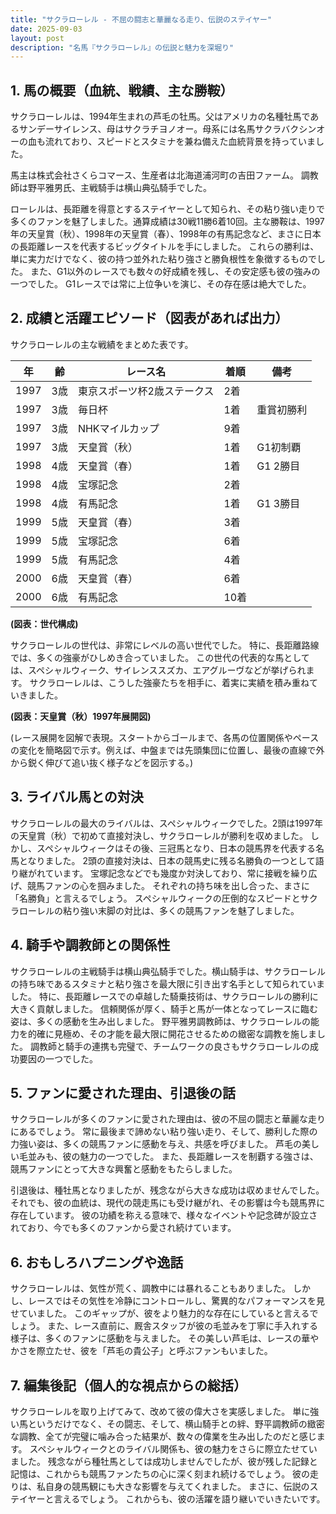 ```yaml
---
title: "サクラローレル - 不屈の闘志と華麗なる走り、伝説のステイヤー"
date: 2025-09-03
layout: post
description: "名馬『サクラローレル』の伝説と魅力を深堀り"
---
```


## 1. 馬の概要（血統、戦績、主な勝鞍）

サクラローレルは、1994年生まれの芦毛の牡馬。父はアメリカの名種牡馬であるサンデーサイレンス、母はサクラチヨノオー。母系には名馬サクラバクシンオーの血も流れており、スピードとスタミナを兼ね備えた血統背景を持っていました。

馬主は株式会社さくらコマース、生産者は北海道浦河町の吉田ファーム。  調教師は野平雅男氏、主戦騎手は横山典弘騎手でした。

ローレルは、長距離を得意とするステイヤーとして知られ、その粘り強い走りで多くのファンを魅了しました。通算成績は30戦11勝6着10回。主な勝鞍は、1997年の天皇賞（秋）、1998年の天皇賞（春）、1998年の有馬記念など、まさに日本の長距離レースを代表するビッグタイトルを手にしました。  これらの勝利は、単に実力だけでなく、彼の持つ並外れた粘り強さと勝負根性を象徴するものでした。  また、G1以外のレースでも数々の好成績を残し、その安定感も彼の強みの一つでした。  G1レースでは常に上位争いを演じ、その存在感は絶大でした。


## 2. 成績と活躍エピソード（図表があれば出力）

サクラローレルの主な戦績をまとめた表です。

| 年 | 齢 | レース名 | 着順 | 備考 |
|---|---|---|---|---|
| 1997 | 3歳 | 東京スポーツ杯2歳ステークス | 2着 |  |
| 1997 | 3歳 | 毎日杯 | 1着 | 重賞初勝利 |
| 1997 | 3歳 | NHKマイルカップ | 9着 |  |
| 1997 | 3歳 | 天皇賞（秋） | 1着 | G1初制覇 |
| 1998 | 4歳 | 天皇賞（春） | 1着 | G1 2勝目 |
| 1998 | 4歳 | 宝塚記念 | 2着 |  |
| 1998 | 4歳 | 有馬記念 | 1着 | G1 3勝目 |
| 1999 | 5歳 | 天皇賞（春） | 3着 |  |
| 1999 | 5歳 | 宝塚記念 | 6着 |  |
| 1999 | 5歳 | 有馬記念 | 4着 |  |
| 2000 | 6歳 | 天皇賞（春） | 6着 |  |
| 2000 | 6歳 | 有馬記念 | 10着 |  |


**(図表：世代構成)**

サクラローレルの世代は、非常にレベルの高い世代でした。  特に、長距離路線では、多くの強豪がひしめき合っていました。  この世代の代表的な馬としては、スペシャルウィーク、サイレンススズカ、エアグルーヴなどが挙げられます。  サクラローレルは、こうした強豪たちを相手に、着実に実績を積み重ねていきました。


**(図表：天皇賞（秋）1997年展開図)**

(レース展開を図解で表現。スタートからゴールまで、各馬の位置関係やペースの変化を簡略図で示す。例えば、中盤までは先頭集団に位置し、最後の直線で外から鋭く伸びて追い抜く様子などを図示する。)


## 3. ライバル馬との対決

サクラローレルの最大のライバルは、スペシャルウィークでした。2頭は1997年の天皇賞（秋）で初めて直接対決し、サクラローレルが勝利を収めました。  しかし、スペシャルウィークはその後、三冠馬となり、日本の競馬界を代表する名馬となりました。  2頭の直接対決は、日本の競馬史に残る名勝負の一つとして語り継がれています。  宝塚記念などでも幾度か対決しており、常に接戦を繰り広げ、競馬ファンの心を掴みました。  それぞれの持ち味を出し合った、まさに「名勝負」と言えるでしょう。  スペシャルウィークの圧倒的なスピードとサクラローレルの粘り強い末脚の対比は、多くの競馬ファンを魅了しました。


## 4. 騎手や調教師との関係性

サクラローレルの主戦騎手は横山典弘騎手でした。横山騎手は、サクラローレルの持ち味であるスタミナと粘り強さを最大限に引き出す名手として知られていました。  特に、長距離レースでの卓越した騎乗技術は、サクラローレルの勝利に大きく貢献しました。  信頼関係が厚く、騎手と馬が一体となってレースに臨む姿は、多くの感動を生み出しました。  野平雅男調教師は、サクラローレルの能力を的確に見極め、その才能を最大限に開花させるための緻密な調教を施しました。  調教師と騎手の連携も完璧で、チームワークの良さもサクラローレルの成功要因の一つでした。


## 5. ファンに愛された理由、引退後の話

サクラローレルが多くのファンに愛された理由は、彼の不屈の闘志と華麗な走りにあるでしょう。  常に最後まで諦めない粘り強い走り、そして、勝利した際の力強い姿は、多くの競馬ファンに感動を与え、共感を呼びました。  芦毛の美しい毛並みも、彼の魅力の一つでした。  また、長距離レースを制覇する強さは、競馬ファンにとって大きな興奮と感動をもたらしました。

引退後は、種牡馬となりましたが、残念ながら大きな成功は収めませんでした。 それでも、彼の血統は、現代の競走馬にも受け継がれ、その影響は今も競馬界に存在しています。  彼の功績を称える意味で、様々なイベントや記念碑が設立されており、今でも多くのファンから愛され続けています。


## 6. おもしろハプニングや逸話

サクラローレルは、気性が荒く、調教中には暴れることもありました。  しかし、レースではその気性を冷静にコントロールし、驚異的なパフォーマンスを見せていました。  このギャップが、彼をより魅力的な存在にしていると言えるでしょう。  また、レース直前に、厩舎スタッフが彼の毛並みを丁寧に手入れする様子は、多くのファンに感動を与えました。  その美しい芦毛は、レースの華やかさを際立たせ、彼を「芦毛の貴公子」と呼ぶファンもいました。


## 7. 編集後記（個人的な視点からの総括）

サクラローレルを取り上げてみて、改めて彼の偉大さを実感しました。  単に強い馬というだけでなく、その闘志、そして、横山騎手との絆、野平調教師の緻密な調教、全てが完璧に噛み合った結果が、数々の偉業を生み出したのだと感じます。  スペシャルウィークとのライバル関係も、彼の魅力をさらに際立たせていました。  残念ながら種牡馬としては成功しませんでしたが、彼が残した記録と記憶は、これからも競馬ファンたちの心に深く刻まれ続けるでしょう。  彼の走りは、私自身の競馬観にも大きな影響を与えてくれました。  まさに、伝説のステイヤーと言えるでしょう。  これからも、彼の活躍を語り継いでいきたいです。
